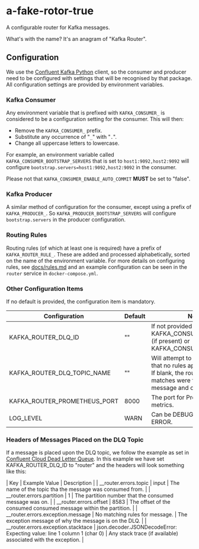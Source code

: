 # a-fake-rotor-true
A configurable router for Kafka messages.

What's with the name?  It's an anagram of "Kafka Router".

## Configuration

We use the
[Confluent Kafka
Python](https://docs.confluent.io/kafka-clients/python/current/overview.html)
client, so the consumer and producer need to be configured with settings
that will be recognised by that package.  All configuration settings are
provided by environment variables.

### Kafka Consumer

Any environment variable that is prefixed with `KAFKA_CONSUMER_` is
considered to be a configuration setting for the consumer.  This will then:

- Remove the `KAFKA_CONSUMER_` prefix.
- Substitute any occurrence of "`_`" with "`.`".
- Change all uppercase letters to lowercase.

For example, an environment variable called
`KAFKA_CONSUMER_BOOTSTRAP_SERVERS` that is set to `host1:9092,host2:9092`
will configure `bootstrap.servers=host1:9092,host2:9092` in the consumer.

Please not that `KAFKA_CONSUMER_ENABLE_AUTO_COMMIT` **MUST** be set to "false".

### Kafka Producer

A similar method of configuration for the consumer, except using a prefix
of `KAFKA_PRODUCER_`.  So `KAFKA_PRODUCER_BOOTSTRAP_SERVERS` will configure
`bootstrap.servers` in the producer configuration.

### Routing Rules

Routing rules (of which at least one is required) have a prefix of
`KAFKA_ROUTER_RULE_`.  These are added and processed alphabetically, sorted
on the name of the environment variable.  For more details on configuring
rules, see [docs/rules.md](docs/rules.md) and an example configuration
can be seen in the `router` service in
`docker-compose.yml`.

### Other Configuration Items

If no default is provided, the configuration item is mandatory.

| Configuration | Default | Notes |
| ------------- | ------- | ----- |
| KAFKA_ROUTER_DLQ_ID | "" | If not provided will be set to KAFKA_CONSUMER_CLIENT_ID (if present) or KAFKA_CONSUMER_GROUP_ID. |
| KAFKA_ROUTER_DLQ_TOPIC_NAME | "" | Will attempt to write messages that no rules apply to this topic.  If blank, the router warn no matches were found for the message and continue. |
| KAFKA_ROUTER_PROMETHEUS_PORT | 8000 | The port for Prometheus metrics. |
| LOG_LEVEL     | WARN    | Can be DEBUG, INFO, WARN or ERROR. |

### Headers of Messages Placed on the DLQ Topic

If a message is placed upon the DLQ topic, we follow the example as set in
[Confluent Cloud Dead Letter Queue](https://docs.confluent.io/cloud/current/connectors/dead-letter-queue.html).
In this example we have set KAFKA_ROUTER_DLQ_ID to "router" and the headers will look something like this:

| Key | Example Value | Description |
| __router.errors.topic | input | The name of the topic tha the message was consumed from. |
| __router.errors.partition | 1 | The partition number that the consumed message was on. |
| __router.errors.offset | 8583 | The offset of the consumed consumed message within the partition. |
| __router.errors.exception.message | No matching rules for message. | The exception message of why the message is on the DLQ. |
| __router.errors.exception.stacktace | json.decoder.JSONDecodeError: Expecting value: line 1 column 1 (char 0) | Any stack trace (if available) associated with the exception. |
